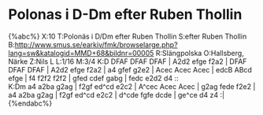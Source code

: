 # Polonas i D-Dm efter Ruben Thollin

{%abc%}
X:10
T:Polonäs i D/Dm efter Ruben Thollin 
S:efter Ruben Thollin
B:http://www.smus.se/earkiv/fmk/browselarge.php?lang=sw&katalogid=MMD+68&bildnr=00005
R:Slängpolska
O:Hallsberg, Närke
Z:Nils L
L:1/16
M:3/4
K:D
DFAF DFAF DFAF | A2d2 efge f2a2 | DFAF DFAF DFAF | A2d2 efge f2a2 | 
a4 gfef g2e2 | Acec Acec Acec | edcB ABcd efge | f4 f2f2 f2f2 | 
gfed cdef gabg | fedc e2d2 d4 :: \
K:Dm
a4 a2ba g2ag | f2gf ed^cd e2c2 | 
A^cec Acec Acec | g2ag fede f2e2 | a4 a2ba g2ag | f2gf ed^cd e2c2 | 
d^cde fgfe dcde | ge^ce d4 z4 :| 
{%endabc%}

